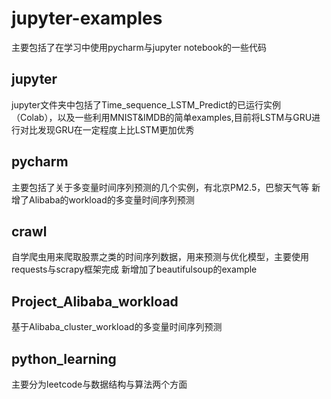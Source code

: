 # jupyter-examples
主要包括了在学习中使用pycharm与jupyter notebook的一些代码
## jupyter
jupyter文件夹中包括了Time_sequence_LSTM_Predict的已运行实例（Colab），以及一些利用MNIST&IMDB的简单examples,目前将LSTM与GRU进行对比发现GRU在一定程度上比LSTM更加优秀
## pycharm
主要包括了关于多变量时间序列预测的几个实例，有北京PM2.5，巴黎天气等
新增了Alibaba的workload的多变量时间序列预测
## crawl
自学爬虫用来爬取股票之类的时间序列数据，用来预测与优化模型，主要使用requests与scrapy框架完成
新增加了beautifulsoup的example
## Project_Alibaba_workload
基于Alibaba_cluster_workload的多变量时间序列预测
## python_learning
主要分为leetcode与数据结构与算法两个方面

